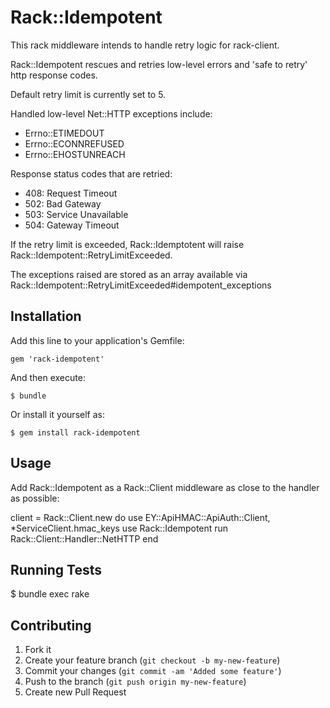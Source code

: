 # Rack::Idempotent

This rack middleware intends to handle retry logic for rack-client.

Rack::Idempotent rescues and retries low-level errors and 'safe to retry' http response codes.

Default retry limit is currently set to 5.

Handled low-level Net::HTTP exceptions include:
* Errno::ETIMEDOUT
* Errno::ECONNREFUSED
* Errno::EHOSTUNREACH

Response status codes that are retried:
* 408: Request Timeout
* 502: Bad Gateway
* 503: Service Unavailable
* 504: Gateway Timeout

If the retry limit is exceeded, Rack::Idemptotent will raise Rack::Idempotent::RetryLimitExceeded.

The exceptions raised are stored as an array available via Rack::Idempotent::RetryLimitExceeded#idempotent\_exceptions

## Installation

Add this line to your application's Gemfile:

    gem 'rack-idempotent'

And then execute:

    $ bundle

Or install it yourself as:

    $ gem install rack-idempotent

## Usage

Add Rack::Idempotent as a Rack::Client middleware as close to the handler as possible:

  client = Rack::Client.new do
    use EY::ApiHMAC::ApiAuth::Client, *ServiceClient.hmac_keys
    use Rack::Idempotent
    run Rack::Client::Handler::NetHTTP
  end

## Running Tests

  $ bundle exec rake

## Contributing

1. Fork it
2. Create your feature branch (`git checkout -b my-new-feature`)
3. Commit your changes (`git commit -am 'Added some feature'`)
4. Push to the branch (`git push origin my-new-feature`)
5. Create new Pull Request
